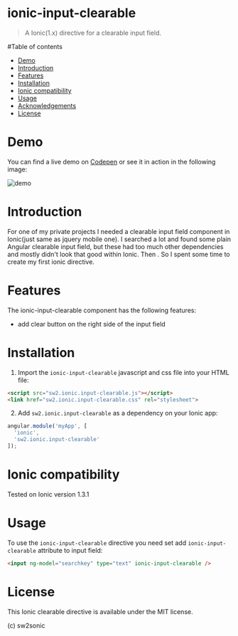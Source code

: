 ionic-input-clearable
=====================

> A Ionic(1.x) directive for a clearable input field.

#Table of contents

- [Demo](#demo)
- [Introduction](#introduction)
- [Features](#features)
- [Installation](#installation)
- [Ionic compatibility](#ionic-compatibility)
- [Usage](#usage)
- [Acknowledgements](#acknowledgements)
- [License](#license)

# Demo

You can find a live demo on [Codepen](http://codepen.io/) or see it in action in the following image:

![demo](https://github.com/sonicwong/ionic-input-clearable/raw/master/demo.gif)

# Introduction

For one of my private projects I needed a clearable input field component in Ionic(just same as jquery mobile one). I searched a lot and found some plain Angular clearable input field, but these had too much other dependencies and mostly didn't look that good within Ionic. Then . So I spent some time to create my first ionic directive.

# Features

The ionic-input-clearable component has the following features:
- add clear button on the right side of the input field

# Installation

1. Import the `ionic-input-clearable` javascript and css file into your HTML file:
```html
<script src="sw2.ionic.input-clearable.js"></script>
<link href="sw2.ionic.input-clearable.css" rel="stylesheet">
```
2. Add `sw2.ionic.input-clearable` as a dependency on your Ionic app:
```javascript
angular.module('myApp', [
  'ionic',
  'sw2.ionic.input-clearable'
]);
```

# Ionic compatibility

Tested on Ionic version 1.3.1

# Usage

To use the `ionic-input-clearable` directive you need set add `ionic-input-clearable` attribute to input field:
```html
<input ng-model="searchkey" type="text" ionic-input-clearable />
```

# License

This Ionic clearable directive is available under the MIT license.

(c) sw2sonic